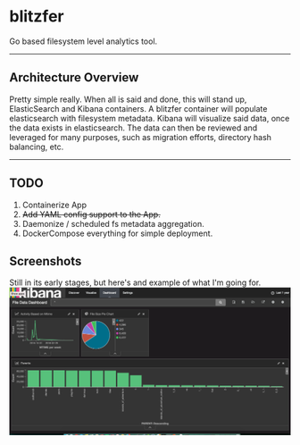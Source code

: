 blitzfer
========

Go based filesystem level analytics tool. 

----

## Architecture Overview

Pretty simple really. When all is said and done, this will stand up, ElasticSearch and Kibana containers. A blitzfer container will populate elasticsearch with filesystem metadata. Kibana will visualize said data, once the data exists in elasticsearch. The data can then be reviewed and leveraged for many purposes, such as migration efforts, directory hash balancing, etc.

----

## TODO
1. Containerize App
2. ~~Add YAML config support to the App.~~
3. Daemonize / scheduled fs metadata aggregation.
4. DockerCompose everything for simple deployment.

## Screenshots

Still in its early stages, but here's and example of what I'm going for.
![alt text](kibana/blitzfer1.png "Blitzfer Kibana Dash screenshot.")
